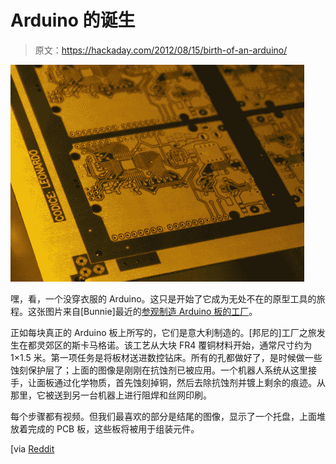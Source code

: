 # Arduino 的诞生

> 原文：<https://hackaday.com/2012/08/15/birth-of-an-arduino/>

![](img/b9736e25136501ed68520347f459021d.png "SONY DSC")

嘿，看，一个没穿衣服的 Arduino。这只是开始了它成为无处不在的原型工具的旅程。这张图片来自[Bunnie]最近的[参观制造 Arduino 板的工厂](http://www.bunniestudios.com/blog/?p=2407)。

正如每块真正的 Arduino 板上所写的，它们是意大利制造的。[邦尼的]工厂之旅发生在都灵郊区的斯卡马格诺。该工艺从大块 FR4 覆铜材料开始，通常尺寸约为 1×1.5 米。第一项任务是将板材送进数控钻床。所有的孔都做好了，是时候做一些蚀刻保护层了；上面的图像是刚刚在抗蚀剂已被应用。一个机器人系统从这里接手，让面板通过化学物质，首先蚀刻掉铜，然后去除抗蚀剂并镀上剩余的痕迹。从那里，它被送到另一台机器上进行阻焊和丝网印刷。

每个步骤都有视频。但我们最喜欢的部分是结尾的图像，显示了一个托盘，上面堆放着完成的 PCB 板，这些板将被用于组装元件。

[via [Reddit](http://www.reddit.com/r/arduino/comments/y6xw7/where_arduinos_are_born_touring_a_pcb_factory/)